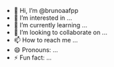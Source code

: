 - 👋 Hi, I’m @brunoaafpp
- 👀 I’m interested in ...
- 🌱 I’m currently learning ...
- 💞️ I’m looking to collaborate on ...
- 📫 How to reach me ...
- 😄 Pronouns: ...
- ⚡ Fun fact: ...

<!---
brunoaafpp/brunoaafpp is a ✨ special ✨ repository because its `README.md` (this file) appears on your GitHub profile.
You can click the Preview link to take a look at your changes.
--->
